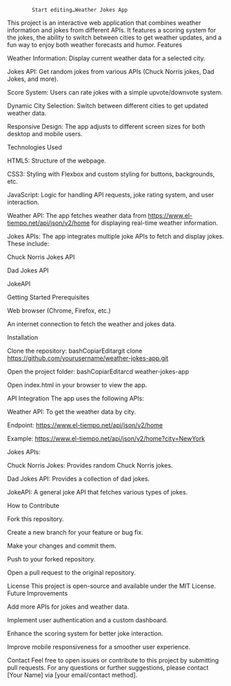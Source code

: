 
            Start editing…Weather Jokes App
This project is an interactive web application that combines weather information and jokes from different APIs. It features a scoring system for the jokes, the ability to switch between cities to get weather updates, and a fun way to enjoy both weather forecasts and humor.
Features


Weather Information: Display current weather data for a selected city.


Jokes API: Get random jokes from various APIs (Chuck Norris jokes, Dad Jokes, and more).


Score System: Users can rate jokes with a simple upvote/downvote system.


Dynamic City Selection: Switch between different cities to get updated weather data.


Responsive Design: The app adjusts to different screen sizes for both desktop and mobile users.


Technologies Used


HTML5: Structure of the webpage.


CSS3: Styling with Flexbox and custom styling for buttons, backgrounds, etc.


JavaScript: Logic for handling API requests, joke rating system, and user interaction.


Weather API: The app fetches weather data from https://www.el-tiempo.net/api/json/v2/home for displaying real-time weather information.


Jokes APIs: The app integrates multiple joke APIs to fetch and display jokes. These include:


Chuck Norris Jokes API


Dad Jokes API


JokeAPI




Getting Started
Prerequisites


Web browser (Chrome, Firefox, etc.)


An internet connection to fetch the weather and jokes data.


Installation


Clone the repository:
bashCopiarEditargit clone https://github.com/yourusername/weather-jokes-app.git



Open the project folder:
bashCopiarEditarcd weather-jokes-app



Open index.html in your browser to view the app.


API Integration
The app uses the following APIs:


Weather API: To get the weather data by city.


Endpoint: https://www.el-tiempo.net/api/json/v2/home


Example: https://www.el-tiempo.net/api/json/v2/home?city=NewYork




Jokes APIs:


Chuck Norris Jokes: Provides random Chuck Norris jokes.


Dad Jokes API: Provides a collection of dad jokes.


JokeAPI: A general joke API that fetches various types of jokes.




How to Contribute


Fork this repository.


Create a new branch for your feature or bug fix.


Make your changes and commit them.


Push to your forked repository.


Open a pull request to the original repository.


License
This project is open-source and available under the MIT License.
Future Improvements


Add more APIs for jokes and weather data.


Implement user authentication and a custom dashboard.


Enhance the scoring system for better joke interaction.


Improve mobile responsiveness for a smoother user experience.


Contact
Feel free to open issues or contribute to this project by submitting pull requests. For any questions or further suggestions, please contact [Your Name] via [your email/contact method].